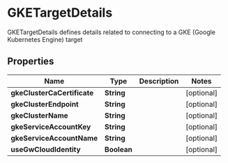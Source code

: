 

# GKETargetDetails

GKETargetDetails defines details related to connecting to a GKE (Google Kubernetes Engine) target

## Properties

Name | Type | Description | Notes
------------ | ------------- | ------------- | -------------
**gkeClusterCaCertificate** | **String** |  |  [optional]
**gkeClusterEndpoint** | **String** |  |  [optional]
**gkeClusterName** | **String** |  |  [optional]
**gkeServiceAccountKey** | **String** |  |  [optional]
**gkeServiceAccountName** | **String** |  |  [optional]
**useGwCloudIdentity** | **Boolean** |  |  [optional]



